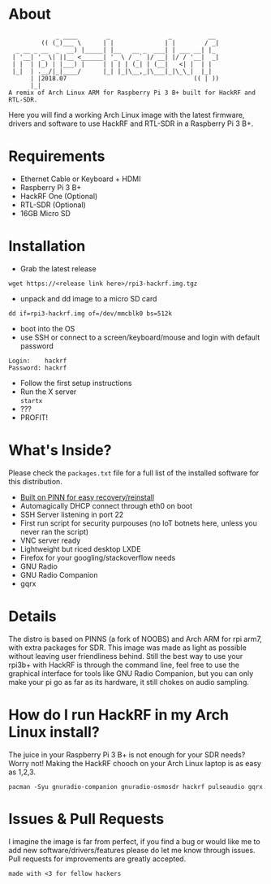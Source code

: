 # About
```
             _ ____        _                _          __ 
         (( (_)___ \      | |              | |        / _|
  _ __ _ __  _  __) |_____| |__   __ _  ___| | ___ __| |_ 
 | '__| '_ \| ||__ <______| '_ \ / _` |/ __| |/ / '__|  _|
 | |  | |_) | |___) |     | | | | (_| | (__|   <| |  | |  
 |_|  | .__/|_|____/      |_| |_|\__,_|\___|_|\_\_|  |_|  
      | |2018.07                                   (( | ))         
      |_|    
A remix of Arch Linux ARM for Raspberry Pi 3 B+ built for HackRF and RTL-SDR.  
```

Here you will find a working Arch Linux image with the latest firmware, drivers and software to use HackRF and RTL-SDR in a Raspberry Pi 3 B+.  

# Requirements
* Ethernet Cable or Keyboard + HDMI
* Raspberry Pi 3 B+
* HackRF One (Optional)
* RTL-SDR (Optional)
* 16GB Micro SD 

# Installation
 * Grab the latest release
 
 `wget https://<release link here>/rpi3-hackrf.img.tgz`
 
 * unpack and dd image to a micro SD card
 
 `dd if=rpi3-hackrf.img of=/dev/mmcblk0 bs=512k`
  
 * boot into the OS
 * use SSH or connect to a screen/keyboard/mouse and login with default password
 
 ``` 
 Login:    hackrf
 Password: hackrf
 ```
 * Follow the first setup instructions
 * Run the X server  
 `startx`
 * ???
 * PROFIT!
 
  # What's Inside?
 Please check the `packages.txt` file for a full list of the installed software for this distribution. 
 * [Built on PINN for easy recovery/reinstall](https://github.com/procount/pinn)
 * Automagically DHCP connect through eth0 on boot
 * SSH Server listening in port 22
 * First run script for security purpouses (no IoT botnets here, unless you never ran the script)
 * VNC server ready
 * Lightweight but riced desktop LXDE
 * Firefox for your googling/stackoverflow needs
 * GNU Radio
 * GNU Radio Companion
 * gqrx
 
 # Details
 The distro is based on PINNS (a fork of NOOBS) and Arch ARM for rpi arm7, with extra packages for SDR.
 This image was made as light as possible without leaving user friendliness behind. Still the best way to use your rpi3b+ with HackRF is through the command line, feel free to use the graphical interface for tools like GNU Radio Companion, but you can only make your pi go as far as its hardware, it still chokes on audio sampling.  
 
 # How do I run HackRF in my Arch Linux install?
 The juice in your Raspberry Pi 3 B+ is not enough for your SDR needs? Worry not! Making the HackRF chooch on your Arch Linux laptop is as easy as 1,2,3.  
 ```
 pacman -Syu gnuradio-companion gnuradio-osmosdr hackrf pulseaudio gqrx
 ```
 
 # Issues & Pull Requests 
 I imagine the image is far from perfect, if you find a bug or would like me to add new software/drivers/features please do let me know through issues.
 Pull requests for improvements are greatly accepted.
 
 `made with <3 for fellow hackers`
